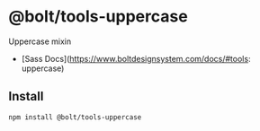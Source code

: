 # @bolt/tools-uppercase

Uppercase mixin

- [Sass Docs](https://www.boltdesignsystem.com/docs/#tools: uppercase)

## Install

```bash
npm install @bolt/tools-uppercase
```
